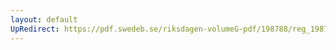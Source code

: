 ```yaml
---
layout: default
UpRedirect: https://pdf.swedeb.se/riksdagen-volumeG-pdf/198788/reg_198788__reg_01/reg_198788__reg_01_0016.pdf
---
```

